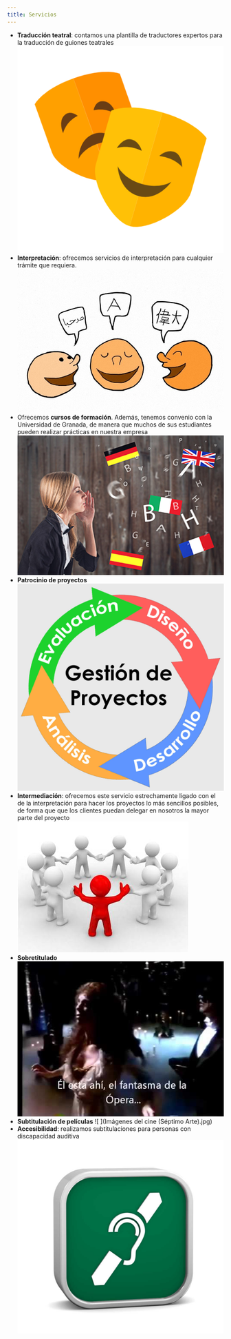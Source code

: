 ```yaml
---
title: Servicios
---
```



- **Traducción teatral**: contamos una plantilla de traductores expertos para la traducción de guiones teatrales
  ![ ](Theatre_Mask_icon-icons.com_54130.png)
- **Interpretación**: ofrecemos servicios de interpretación para cualquier trámite que requiera.
  ![ ](sociedad.jpg) 
- Ofrecemos **cursos de formación**. Además, tenemos convenio con la Universidad de Granada, de manera que muchos de sus estudiantes pueden realizar prácticas en nuestra empresa
  ![ ](languages1-woman-speaking-languages-flags.jpg) 
- **Patrocinio de proyectos**
  ![ ](Gestion-de-proyectos.jpg) 
- **Intermediación**: ofrecemos este servicio estrechamente ligado con el de la interpretación para hacer los proyectos lo más sencillos posibles,  de forma que que los clientes puedan delegar en nosotros la mayor parte del proyecto
  ![ ](intermediacion-laboral.jpg) 
- **Sobretitulado**
  ![ ]( hqdefault.jpg)                 
- **Subtitulación de películas**
  ![ ](Imágenes del cine (Séptimo Arte).jpg) 
- **Accesibilidad**: realizamos subtitulaciones para personas con discapacidad auditiva
  ![ ](traduccion-subtitulos-anuncios.jpg) 


